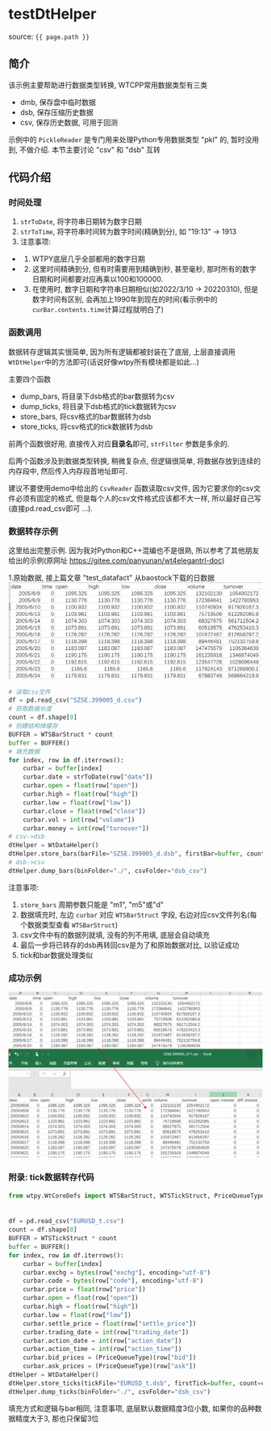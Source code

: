 # testDtHelper

source: `{{ page.path }}`

## 简介

该示例主要帮助进行数据类型转换, WTCPP常用数据类型有三类
- dmb, 保存盘中临时数据
- dsb, 保存压缩历史数据
- csv, 保存历史数据, 可用于回测

示例中的 `PickleReader` 是专门用来处理Python专用数据类型 "pkl" 的, 暂时没用到, 不做介绍. 本节主要讨论 "csv" 和 "dsb" 互转

## 代码介绍

### 时间处理

1. `strToDate`, 将字符串日期转为数字日期
2. `strToTime`, 将字符串时间转为数字时间(精确到分), 如 "19:13" -> 1913
3. 注意事项:
- 1. WTPY底层几乎全部都用的数字日期
- 2. 这里时间精确到分, 但有时需要用到精确到秒, 甚至毫秒, 那时所有的数字日期和时间都要对应再乘以100和100000.
- 3. 在使用时, 数字日期和字符串日期相似(如2022/3/10 -> 20220310), 但是数字时间有区别, 会再加上1990年到现在的时间(看示例中的 `curBar.contents.time`计算过程就明白了)

### 函数调用

数据转存逻辑其实很简单, 因为所有逻辑都被封装在了底层, 上层直接调用`WtDtHelper`中的方法即可(话说好像wtpy所有模块都是如此...)

主要四个函数
- dump_bars, 将目录下dsb格式的bar数据转为csv
- dump_ticks, 将目录下dsb格式的tick数据转为csv
- store_bars, 将csv格式的bar数据转为dsb
- store_ticks, 将csv格式的tick数据转为dsb

前两个函数很好用, 直接传入对应**目录名**即可, `strFilter` 参数是多余的.

后两个函数涉及到数据类型转换, 稍微复杂点, 但逻辑很简单, 将数据存放到连续的内存段中, 然后传入内存段首地址即可.

 建议不要使用demo中给出的 `CsvReader` 函数读取csv文件, 因为它要求你的csv文件必须有固定的格式, 但是每个人的csv文件格式应该都不大一样, 所以最好自己写(直接pd.read_csv即可 ...).

### 数据转存示例
 
 这里给出完整示例. 因为我对Python和C++混编也不是很熟, 所以参考了其他朋友给出的示例(原网址 https://gitee.com/panyunan/wt4elegantrl-doc)

1.原始数据, 接上篇文章 "test_datafact" 从baostock下载的日数据
![](../../../assets/images/wtpy/wtpy056.png)

```python
# 读取csv文件
df = pd.read_csv("SZSE.399005_d.csv")
# 获取数据长度
count = df.shape[0]
# 创建结构体缓存
BUFFER = WTSBarStruct * count
buffer = BUFFER()
# 填充数据
for index, row in df.iterrows():
    curbar = buffer[index]
    curbar.date = strToDate(row["date"])
    curbar.open = float(row["open"])
    curbar.high = float(row["high"])
    curbar.low = float(row["low"])
    curbar.close = float(row["close"])
    curbar.vol = int(row["volume"])
    curbar.money = int(row["turnover"])
# csv->dsb
dtHelper = WtDataHelper()
dtHelper.store_bars(barFile="SZSE.399005_d.dsb", firstBar=buffer, count=count, period="d")
# dsb->csv
dtHelper.dump_bars(binFolder="./", csvFolder="dsb_csv")
```
注意事项:

1. `store_bars` 周期参数只能是 "m1", "m5"或"d"
2. 数据填充时, 左边 `curbar` 对应 `WTSBarStruct` 字段, 右边对应csv文件列名(每个数据类型查看 `WTSBarStruct`)
3. csv文件中有的数据列就填, 没有的列不用填, 底层会自动填充
4. 最后一步将已转存的dsb再转回csv是为了和原始数据对比, 以验证成功
5. tick和bar数据处理类似

### 成功示例

![](../../../assets/images/wtpy/wtpy057.png)

### 附录: tick数据转存代码

```python
from wtpy.WtCoreDefs import WTSBarStruct, WTSTickStruct, PriceQueueType


df = pd.read_csv("EURUSD_t.csv")
count = df.shape[0]
BUFFER = WTSTickStruct * count
buffer = BUFFER()
for index, row in df.iterrows():
    curbar = buffer[index]
    curbar.exchg = bytes(row["exchg"], encoding="utf-8")
    curbar.code = bytes(row["code"], encoding="utf-8")
    curbar.price = float(row["price"])
    curbar.open = float(row["open"])
    curbar.high = float(row["high"])
    curbar.low = float(row["low"])
    curbar.settle_price = float(row["settle_price"])
    curbar.trading_date = int(row["trading_date"])
    curbar.action_date = int(row["action_date"])
    curbar.action_time = int(row["action_time"])
    curbar.bid_prices = (PriceQueueType)(row["bid"])
    curbar.ask_prices = (PriceQueueType)(row["ask"])
dtHelper = WtDataHelper()
dtHelper.store_ticks(tickFile="EURUSD_t.dsb", firstTick=buffer, count=count)
dtHelper.dump_ticks(binFolder="./", csvFolder="dsb_csv")
```

填充方式和逻辑与bar相同, 注意事项, 底层默认数据精度3位小数, 如果你的品种数据精度大于3, 那也只保留3位